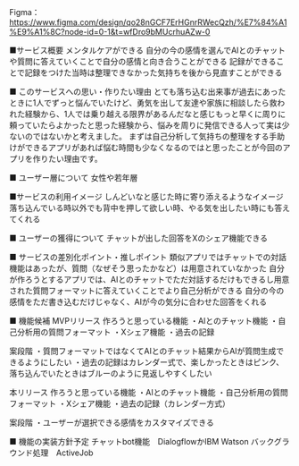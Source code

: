 Figma：https://www.figma.com/design/qo28nGCF7ErHGnrRWecQzh/%E7%84%A1%E9%A1%8C?node-id=0-1&t=wfDro9bMUcrhuAZw-0

■サービス概要
メンタルケアができる
自分の今の感情を選んでAIとのチャットや質問に答えていくことで自分の感情と向き合うことができる
記録ができることで記録をつけた当時は整理できなかった気持ちを後から見直すことができる

■ このサービスへの思い・作りたい理由
とても落ち込む出来事が過去にあったときに1人でずっと悩んでいたけど、勇気を出して友達や家族に相談したら救われた経験から、1人では乗り越える限界があるんだなと感じもっと早くに周りに頼っていたらよかったと思った経験から、悩みを周りに発信できる人って実は少ないのではないかと考えました。
まずは自己分析して気持ちの整理をする手助けができるアプリがあれば悩む時間も少なくなるのではと思ったことが今回のアプリを作りたい理由です。

■ ユーザー層について
女性や若年層

■サービスの利用イメージ
しんどいなと感じた時に寄り添えるようなイメージ
落ち込んでいる時以外でも背中を押して欲しい時、やる気を出したい時にも答えてくれる

■ ユーザーの獲得について
チャットが出した回答をXのシェア機能できる

■ サービスの差別化ポイント・推しポイント
類似アプリではチャットでの対話機能はあったが、質問（なぜそう思ったかなど）は用意されていなかった
自分が作ろうとするアプリでは、AIとのチャットでただ対話するだけもできるし用意された質問フォーマットに答えていくことでより自己分析ができる
自分の今の感情をただ書き込むだけじゃなく、AIが今の気分に合わせた回答をくれる


■ 機能候補
MVPリリース
作ろうと思っている機能
・AIとのチャット機能
・自己分析用の質問フォーマット
・Xシェア機能
・過去の記録


案段階
・質問フォーマットではなくてAIとのチャット結果からAIが質問生成できるようにしたい
・過去の記録はカレンダー式で、楽しかったときはピンク、落ち込んでいたときはブルーのように見返しやすくしたい

本リリース
作ろうと思っている機能
・AIとのチャット機能
・自己分析用の質問フォーマット
・Xシェア機能
・過去の記録（カレンダー方式）

案段階
・ユーザーが選択できる感情をカスタマイズできる

■ 機能の実装方針予定
チャットbot機能　DialogflowかIBM Watson
バックグラウンド処理　ActiveJob
